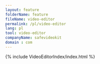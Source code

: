 ```yaml
---
layout: feature
folderName: feature
fileName: video-editor
permalink: /pl/video-editor
lang: pl
tool: video-editor
companyName: safevideokit
domain : com
---
```


{% include VideoEditorIndex/index.html %}

   